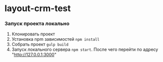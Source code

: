# layout-crm-test

### Запуск проекта локально
1. Клонировать проект
2. Установка npm зависимостей `npm install`
3. Собрать проект `gulp build`
5. Запуск локального сервера `npm start`. После чего перейти по адресу "http://127.0.0.1:3000"
